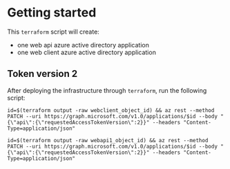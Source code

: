 # Getting started

This `terraform` script will create:

- one web api azure active directory application
- one web client azure active directory application

## Token version 2

After deploying the infrastructure through `terraform`, run the following script:

```
id=$(terraform output -raw webclient_object_id) && az rest --method PATCH --uri https://graph.microsoft.com/v1.0/applications/$id --body "{\"api\":{\"requestedAccessTokenVersion\":2}}" --headers "Content-Type=application/json"

id=$(terraform output -raw webapi1_object_id) && az rest --method PATCH --uri https://graph.microsoft.com/v1.0/applications/$id --body "{\"api\":{\"requestedAccessTokenVersion\":2}}" --headers "Content-Type=application/json"
```